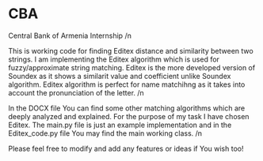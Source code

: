 # CBA
Central Bank of Armenia Internship /n

This is working code for finding Editex distance and similarity between two strings. I am implementing the Editex algorithm which is used for fuzzy/approximate string matching. Editex is the more developed version of Soundex as it shows a similarit value and coefficient unlike Soundex algorithm. Editex algorithm is perfect for name matchihng as it takes into account the pronunciation of the letter. /n


In the DOCX file You can find some other matching algorithms which are deeply analyzed and explained. For the purpose of my task I have chosen Editex. The main.py file is just an example implementation and in the Editex_code.py file You may find the main working class. /n

Please feel free to modify and add any features or ideas if You wish too!
